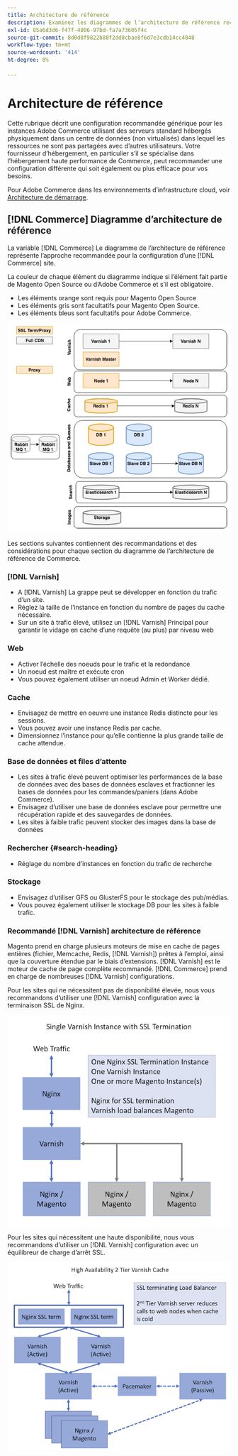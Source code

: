 ```yaml
---
title: Architecture de référence
description: Examinez les diagrammes de l’architecture de référence recommandée pour les déploiements Adobe Commerce.
exl-id: 85a6d3d6-f47f-4806-97bd-fa7a73605f4c
source-git-commit: 8d0d8f9822b88f2dd8cbae8f6d7e3cdb14cc4848
workflow-type: tm+mt
source-wordcount: '414'
ht-degree: 0%

---
```


# Architecture de référence

Cette rubrique décrit une configuration recommandée générique pour les instances Adobe Commerce utilisant des serveurs standard hébergés physiquement dans un centre de données (non virtualisés) dans lequel les ressources ne sont pas partagées avec d’autres utilisateurs. Votre fournisseur d’hébergement, en particulier s’il se spécialise dans l’hébergement haute performance de Commerce, peut recommander une configuration différente qui soit également ou plus efficace pour vos besoins.

Pour Adobe Commerce dans les environnements d’infrastructure cloud, voir [Architecture de démarrage](https://devdocs.magento.com/cloud/architecture/starter-architecture.html).

## [!DNL Commerce] Diagramme d’architecture de référence

La variable [!DNL Commerce] Le diagramme de l’architecture de référence représente l’approche recommandée pour la configuration d’une [!DNL Commerce] site.

La couleur de chaque élément du diagramme indique si l’élément fait partie de Magento Open Source ou d’Adobe Commerce et s’il est obligatoire.

* Les éléments orange sont requis pour Magento Open Source
* Les éléments gris sont facultatifs pour Magento Open Source.
* Les éléments bleus sont facultatifs pour Adobe Commerce.

![Diagramme d’architecture de référence Commerce](../assets/performance/images/ref-architecture-2.3.png)

Les sections suivantes contiennent des recommandations et des considérations pour chaque section du diagramme de l’architecture de référence de Commerce.

### [!DNL Varnish]

* A [!DNL Varnish] La grappe peut se développer en fonction du trafic d’un site.
* Réglez la taille de l’instance en fonction du nombre de pages du cache nécessaire.
* Sur un site à trafic élevé, utilisez un [!DNL Varnish] Principal pour garantir le vidage en cache d’une requête (au plus) par niveau web

### Web

* Activer l’échelle des noeuds pour le trafic et la redondance
* Un noeud est maître et exécute cron
* Vous pouvez également utiliser un noeud Admin et Worker dédié.

### Cache

* Envisagez de mettre en oeuvre une instance Redis distincte pour les sessions.
* Vous pouvez avoir une instance Redis par cache.
* Dimensionnez l’instance pour qu’elle contienne la plus grande taille de cache attendue.

### Base de données et files d’attente

* Les sites à trafic élevé peuvent optimiser les performances de la base de données avec des bases de données esclaves et fractionner les bases de données pour les commandes/paniers (dans Adobe Commerce).
* Envisagez d’utiliser une base de données esclave pour permettre une récupération rapide et des sauvegardes de données.
* Les sites à faible trafic peuvent stocker des images dans la base de données

### Rechercher {#search-heading}

* Réglage du nombre d’instances en fonction du trafic de recherche

### Stockage

* Envisagez d’utiliser GFS ou GlusterFS pour le stockage des pub/médias.
* Vous pouvez également utiliser le stockage DB pour les sites à faible trafic.

### Recommandé [!DNL Varnish] architecture de référence

Magento prend en charge plusieurs moteurs de mise en cache de pages entières (fichier, Memcache, Redis, [!DNL Varnish]) prêtes à l’emploi, ainsi que la couverture étendue par le biais d’extensions. [!DNL Varnish] est le moteur de cache de page complète recommandé.  [!DNL Commerce] prend en charge de nombreuses [!DNL Varnish] configurations.

Pour les sites qui ne nécessitent pas de disponibilité élevée, nous vous recommandons d’utiliser une [!DNL Varnish] configuration avec la terminaison SSL de Nginx.

![Simple [!DNL Varnish] Configuration avec arrêt SSL](../assets/performance/images/single-varnish-with-ssl-termination.png)

Pour les sites qui nécessitent une haute disponibilité, nous vous recommandons d’utiliser un [!DNL Varnish] configuration avec un équilibreur de charge d’arrêt SSL.

![Haute disponibilité à deux niveaux [!DNL Varnish] configuration avec SSL mettant fin à l’équilibreur de charge](../assets/performance/images/ha-2-tier-varnish-with-ssl-term-load-balancer.png)
